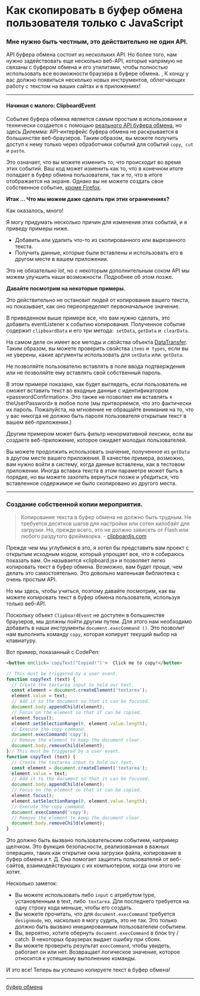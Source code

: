 # Как скопировать в буфер обмена пользователя только с JavaScript 

### Мне нужно быть честным, это действительно не один API.

API буфера обмена состоит из нескольких API. Но более того, нам нужно задействовать еще несколько веб-API, которые напрямую не связаны с буфером обмена и его утилитами, чтобы полностью использовать все возможности браузера в буфере обмена. , К концу у вас должно появиться несколько новых инструментов, облегчающих работу с текстом на ваших сайтах и ​​в приложениях!

* * *

####  **Начиная с малого: ClipboardEvent** 

Событие буфера обмена является самым простым в использовании и технически создается с помощью [реального API буфера обмена](https://developer.mozilla.org/en-US/docs/Web/API/ClipboardEvent/ClipboardEvent), но здесь Дилемма: API-интерфейс буфера обмена не раскрывается в большинстве веб-браузеров. Таким образом, вы можете получить доступ к нему только через обработчики событий для событий `copy`,` cut` и `paste`.

Это означает, что вы можете изменить то, что происходит во время этих событий. Ваш код может изменить как то, что в конечном итоге попадает в буфер обмена пользователя, так и то, что в итоге отображается на экране. Однако вы не можете создать свое собственное событие, [кроме Firefox](http://caniuse.com/#search=clipboardevent).

 **Итак ... Что мы можем даже сделать при этих ограничениях?** 

Как оказалось, много!

Я могу придумать несколько причин для изменения этих событий, и я приведу примеры ниже.

* Добавить или удалить что-то из скопированного или вырезанного текста.
* Получить данные, которые были вставлены и использовать его в другом месте в вашем приложении.

Это не обязательно _lot_, но с некоторым дополнительным соком API мы можем улучшить наши возможности. Подробнее об этом позже.

 **Давайте посмотрим на некоторые примеры.** 

Это действительно не остановит людей от копирования вашего текста, но показывает, как оно переопределяет первоначальное значение.

В приведенном выше примере все, что вам нужно сделать, это добавить eventListener к событию копирования. Полученное событие содержит `clipboardData` и его три метода:` setData`, `getData` и` clearData`.

На самом деле он имеет все методы и свойства объекта [DataTransfer](https://html.spec.whatwg.org/multipage/interaction.html#datatransfer). Таким образом, вы можете проверить свойства `items` и` types`, если вы не уверены, какие аргументы использовать для `setData` или` getData`.

Не позволяйте пользователю вставлять в поле ввода подтверждения или не позволяйте ему вставлять свой собственный пароль.

В этом примере показано, как будет выглядеть, если пользователь не сможет вставить текст во входные данные с идентификатором «passwordConfirmation». Это также не позволяет им вставлять « theUserPassword» в любое поле (мы притворяемся, что это фактически их пароль. Пожалуйста, на мгновение не обращайте внимания на то, что у вас никогда не должно быть пароля пользователя открытым текст в вашем веб-приложении.)

Другим примером может быть фильтр ненормативной лексики, если вы создаете веб-приложение, которое ожидает молодых пользователей.

Вы можете продолжить использовать значение, полученное из `getData` в другом месте вашего приложения. В качестве примера, возможно, вам нужно войти в систему, когда данные вставлены, как в тестовом приложении. Иногда вставка текста в этом параметре может быть в порядке, но вы можете захотеть вернуться позже и убедиться, что вставленное содержимое не было скопировано из другого места.

* * *

### Создание собственной копии мероприятия.

> Копирование текста в буфер обмена не должно быть трудным. Не требуется десятков шагов для настройки или сотен килобайт для загрузки. Но, прежде всего, это не должно зависеть от Flash или любого раздутого фреймворка. - [clipboardjs.com](https://clipboardjs.com/ "https://clipboardjs.com/" )

Прежде чем мы углубимся в это, я хотел бы представить вам проект с открытым исходным кодом, который упрощает все, что я собираюсь показать вам. Он называется «clipboard.js» и позволяет легко копировать текст в буфер обмена. Возможно, вам будет проще, чем делать это самостоятельно. Это довольно маленькая библиотека с очень простым API.

Но мы здесь, чтобы учиться, поэтому давайте посмотрим, как вы можете копировать текст в буфер обмена пользователя, используя только веб-API.

Поскольку объект `ClipboardEvent` не доступен в большинстве браузеров, мы должны пойти другим путем. Для этого нам необходимо добавить в наши инструменты `document.execCommand ()`. Это позволит нам выполнить команду `copy`, которая копирует текущий выбор на клавиатуру.

Вот пример, показанный с CodePen:

```html
<button onclick='copyText("Copied!")'>  Click me to copy!</button>
```

```javascript
// This must be triggered by a user event.
function copyText (text) {
  // Create the textarea input to hold our text.
  const element = document.createElement('textarea');
  element.value = text;
  // Add it to the document so that it can be focused.
  document.body.appendChild(element);
  // Focus on the element so that it can be copied.
  element.focus();
  element.setSelectionRange(0, element.value.length);
  // Execute the copy command.
  document.execCommand('copy');
  // Remove the element to keep the document clear.
  document.body.removeChild(element);
}// This must be triggered by a user event.
function copyText (text) {
  // Create the textarea input to hold our text.
  const element = document.createElement('textarea');
  element.value = text;
  // Add it to the document so that it can be focused.
  document.body.appendChild(element);
  // Focus on the element so that it can be copied.
  element.focus();
  element.setSelectionRange(0, element.value.length);
  // Execute the copy command.
  document.execCommand('copy');
  // Remove the element to keep the document clear.
  document.body.removeChild(element);
}
```

Это должно быть вызвано пользовательским событием, например щелчком. Это функция безопасности, реализованная в важных операциях, таких как открытие окна загрузки файла, копирование в буфер обмена и т. Д. Она помогает защитить пользователей от веб-сайтов, взаимодействующих с их компьютером, когда они этого не хотят.

Несколько заметок:

* Вы можете использовать либо `input` с атрибутом type, установленным в text, либо` textarea`. Для последнего требуется на одну строку кода меньше, чтобы его создать.
* Вы можете прочитать, что для `document.execCommand` требуется` designmode`, но, насколько я могу судить, это не так. Это только должно быть вызвано инициированным пользователем событием.
* Вы, вероятно, хотите обернуть `document.execCommand` в блок try / catch. В некоторых браузерах выдает ошибку при сбоях.
* Вы можете проверить результат `execCommand`, чтобы увидеть, работает он или нет. Возвращает логическое значение, которое относится к успешному выполнению команды.

И это все! Теперь вы успешно копируете текст в буфер обмена!


**********
[буфер обмена](/tags/%D0%B1%D1%83%D1%84%D0%B5%D1%80%20%D0%BE%D0%B1%D0%BC%D0%B5%D0%BD%D0%B0.md)
